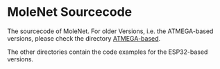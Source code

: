 MoleNet Sourcecode
==================

The sourcecode of MoleNet. For older Versions, i.e. the ATMEGA-based versions,
please check the directory [ATMEGA-based](ATMEGA-based).

The other directories contain the code examples for the ESP32-based versions.
